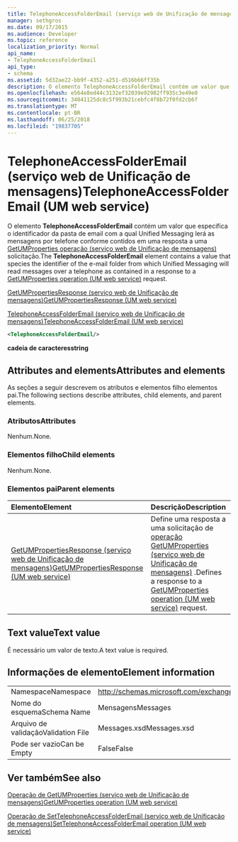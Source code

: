 ```yaml
---
title: TelephoneAccessFolderEmail (serviço web de Unificação de mensagens)
manager: sethgros
ms.date: 09/17/2015
ms.audience: Developer
ms.topic: reference
localization_priority: Normal
api_name:
- TelephoneAccessFolderEmail
api_type:
- schema
ms.assetid: 5d32ae22-bb9f-4352-a251-d516b66ff35b
description: O elemento TelephoneAccessFolderEmail contém um valor que especifica o identificador da pasta de email com a qual Unified Messaging lerá as mensagens por telefone conforme contidos em uma resposta a uma solicitação do GetUMProperties operação (serviço web de Unificação de mensagens).
ms.openlocfilehash: e564e8ed44c3132ef32039e92982ff935c3e49e0
ms.sourcegitcommit: 34041125dc8c5f993b21cebfc4f8b72f0fd2cb6f
ms.translationtype: MT
ms.contentlocale: pt-BR
ms.lasthandoff: 06/25/2018
ms.locfileid: "19837705"
---
```

# <a name="telephoneaccessfolderemail-um-web-service"></a><span data-ttu-id="59501-103">TelephoneAccessFolderEmail (serviço web de Unificação de mensagens)</span><span class="sxs-lookup"><span data-stu-id="59501-103">TelephoneAccessFolderEmail (UM web service)</span></span>

<span data-ttu-id="59501-104">O elemento **TelephoneAccessFolderEmail** contém um valor que especifica o identificador da pasta de email com a qual Unified Messaging lerá as mensagens por telefone conforme contidos em uma resposta a uma [GetUMProperties operação (serviço web de Unificação de mensagens) ](getumproperties-operation-um-web-service.md)solicitação.</span><span class="sxs-lookup"><span data-stu-id="59501-104">The **TelephoneAccessFolderEmail** element contains a value that species the identifier of the e-mail folder from which Unified Messaging will read messages over a telephone as contained in a response to a [GetUMProperties operation (UM web service)](getumproperties-operation-um-web-service.md) request.</span></span> 
  
[<span data-ttu-id="59501-105">GetUMPropertiesResponse (serviço web de Unificação de mensagens)</span><span class="sxs-lookup"><span data-stu-id="59501-105">GetUMPropertiesResponse (UM web service)</span></span>](getumpropertiesresponse-um-web-service.md)
  
[<span data-ttu-id="59501-106">TelephoneAccessFolderEmail (serviço web de Unificação de mensagens)</span><span class="sxs-lookup"><span data-stu-id="59501-106">TelephoneAccessFolderEmail (UM web service)</span></span>](telephoneaccessfolderemail-um-web-service.md)
  
```xml
<TelephoneAccessFolderEmail/>
```

 <span data-ttu-id="59501-107">**cadeia de caracteres**</span><span class="sxs-lookup"><span data-stu-id="59501-107">**string**</span></span>
## <a name="attributes-and-elements"></a><span data-ttu-id="59501-108">Attributes and elements</span><span class="sxs-lookup"><span data-stu-id="59501-108">Attributes and elements</span></span>

<span data-ttu-id="59501-109">As seções a seguir descrevem os atributos e elementos filho elementos pai.</span><span class="sxs-lookup"><span data-stu-id="59501-109">The following sections describe attributes, child elements, and parent elements.</span></span>
  
### <a name="attributes"></a><span data-ttu-id="59501-110">Atributos</span><span class="sxs-lookup"><span data-stu-id="59501-110">Attributes</span></span>

<span data-ttu-id="59501-111">Nenhum.</span><span class="sxs-lookup"><span data-stu-id="59501-111">None.</span></span>
  
### <a name="child-elements"></a><span data-ttu-id="59501-112">Elementos filho</span><span class="sxs-lookup"><span data-stu-id="59501-112">Child elements</span></span>

<span data-ttu-id="59501-113">Nenhum.</span><span class="sxs-lookup"><span data-stu-id="59501-113">None.</span></span>
  
### <a name="parent-elements"></a><span data-ttu-id="59501-114">Elementos pai</span><span class="sxs-lookup"><span data-stu-id="59501-114">Parent elements</span></span>

|<span data-ttu-id="59501-115">**Elemento**</span><span class="sxs-lookup"><span data-stu-id="59501-115">**Element**</span></span>|<span data-ttu-id="59501-116">**Descrição**</span><span class="sxs-lookup"><span data-stu-id="59501-116">**Description**</span></span>|
|:-----|:-----|
|[<span data-ttu-id="59501-117">GetUMPropertiesResponse (serviço web de Unificação de mensagens)</span><span class="sxs-lookup"><span data-stu-id="59501-117">GetUMPropertiesResponse (UM web service)</span></span>](getumpropertiesresponse-um-web-service.md) <br/> |<span data-ttu-id="59501-118">Define uma resposta a uma solicitação de [operação GetUMProperties (serviço web de Unificação de mensagens)](getumproperties-operation-um-web-service.md) .</span><span class="sxs-lookup"><span data-stu-id="59501-118">Defines a response to a [GetUMProperties operation (UM web service)](getumproperties-operation-um-web-service.md) request.</span></span>  <br/> |
   
## <a name="text-value"></a><span data-ttu-id="59501-119">Text value</span><span class="sxs-lookup"><span data-stu-id="59501-119">Text value</span></span>

<span data-ttu-id="59501-120">É necessário um valor de texto.</span><span class="sxs-lookup"><span data-stu-id="59501-120">A text value is required.</span></span>
  
## <a name="element-information"></a><span data-ttu-id="59501-121">Informações de elemento</span><span class="sxs-lookup"><span data-stu-id="59501-121">Element information</span></span>

|||
|:-----|:-----|
|<span data-ttu-id="59501-122">Namespace</span><span class="sxs-lookup"><span data-stu-id="59501-122">Namespace</span></span>  <br/> |http://schemas.microsoft.com/exchange/services/2006/messages  <br/> |
|<span data-ttu-id="59501-123">Nome do esquema</span><span class="sxs-lookup"><span data-stu-id="59501-123">Schema Name</span></span>  <br/> |<span data-ttu-id="59501-124">Mensagens</span><span class="sxs-lookup"><span data-stu-id="59501-124">Messages</span></span>  <br/> |
|<span data-ttu-id="59501-125">Arquivo de validação</span><span class="sxs-lookup"><span data-stu-id="59501-125">Validation File</span></span>  <br/> |<span data-ttu-id="59501-126">Messages.xsd</span><span class="sxs-lookup"><span data-stu-id="59501-126">Messages.xsd</span></span>  <br/> |
|<span data-ttu-id="59501-127">Pode ser vazio</span><span class="sxs-lookup"><span data-stu-id="59501-127">Can be Empty</span></span>  <br/> |<span data-ttu-id="59501-128">False</span><span class="sxs-lookup"><span data-stu-id="59501-128">False</span></span>  <br/> |
   
## <a name="see-also"></a><span data-ttu-id="59501-129">Ver também</span><span class="sxs-lookup"><span data-stu-id="59501-129">See also</span></span>



[<span data-ttu-id="59501-130">Operação de GetUMProperties (serviço web de Unificação de mensagens)</span><span class="sxs-lookup"><span data-stu-id="59501-130">GetUMProperties operation (UM web service)</span></span>](getumproperties-operation-um-web-service.md)
  
[<span data-ttu-id="59501-131">Operação de SetTelephoneAccessFolderEmail (serviço web de Unificação de mensagens)</span><span class="sxs-lookup"><span data-stu-id="59501-131">SetTelephoneAccessFolderEmail operation (UM web service)</span></span>](settelephoneaccessfolderemail-operation-um-web-service.md)

